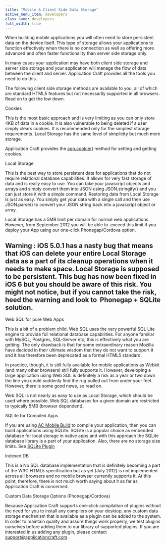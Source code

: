 ```yaml
---
title: "Mobile & Client Side Data Storage"
active_menu_item: developers
class_name: developers
full_width: true
---
```



When building mobile applications you will often need to store persistent data on the device itself. This type of storage allows your applications to function effectively when there is no connection as well as offering more advanced and often faster functionality than server side storage only.

In many cases your application may have both client side storage and server side storage and your application will manage the flow of data between the client and server. Application Craft provides all the tools you need to do this.

The following client side storage methods are available to you, all of which are standard HTML5 features but not necessarily supported in all browsers. Read on to get the low down.

Cookies

This is the most basic approach and is very limiting as you can only store 4KB of data in a cookie. It is also vulnerable to being deleted if a user simply clears cookies. It is recommended only for the simplest storage requirements. Local Storage has the same level of simplicity but much more storage.

Application Craft provides the [app.cookie()](../../scripting-apis/client-api/others/cookie) method for setting and getting cookies.

Local Storage

This is the best way to store persistent data for applications that do not require relational database capabilities. It allows for very fast storage of data and is really easy to use. You can take your javascript objects and arrays and simply convert them into JSON using JSON.stringify() and you can just store it with a simple command. Restoring data from Local Storage is just as easy. You simply get your data with a single call and then use JSON.parse() to convert your JSON string back into a javascript object or array.

Local Storage has a 5MB limit per domain for normal web applications. However, from September 2012 you will be able to  exceed this limit if you deploy your App using our one-click Phonegap/Cordova option.

## Warning : iOS 5.0.1 has a nasty bug that means that iOS can delete your entire Local Storage data as a part of its cleanup operations when it needs to make space. Local Storage is supposed to be persistent. This bug has now been fixed in iOS 6 but you should be aware of this risk. You might not notice, but if you cannot take the risk, heed the warning and look to  Phonegap + SQLite solution.

Web SQL for pure Web Apps

This is a bit of a problem child. Web SQL uses the very powerful SQL Lite engine to provide full relational database capabilities. For anyone familiar with MySQL, Postgres, SQL-Server etc, this is effectively what you are getting. The only drawback is that for some extraordinary reason Mozilla have decided in their ultimate wisdom that they do not want to support it and it has therefore been deprecated as a formal HTML5 standard.

In practice, though, it is still fully available for mobile applications as Webkit (and many other browsers) still fully supports it. However, developing a large application using Web SQL is definitely a risk as a year or two down the line you could suddenly find the rug pulled out from under your feet. However, there is some good news, so read on.

Web SQL is not nearly as easy to use as Local Storage, which should be used where possible. Web SQL databases for a given domain are restricted to typically 5MB (browser dependent).

SQLite for Compiled Apps

If you are using [AC Mobile Build](../../ac-mobile-build-phonegap/cordova/ac-mobile-build/index) to compile your application, then you can build applications using SQLite. SQLite is a popular choice as embedded database for local storage in native apps and with this approach the SQLite database library is a part of your application. Also, there are no storage size limits. See [SQLite Plugin](../../ac-mobile-build-phonegap/cordova/ac-mobile-build/ac-build-plugins/sqlite-plugin/index)

Indexed DB

This is a No SQL database implementation that is definitely becoming a part of the W3C HTML5 specification but as yet (July 2012) is not implemented across all browsers and no mobile browser currently supports it. At this point, therefore, there is not much worth saying about it as far as Application Craft is concerned.

Custom Data Storage Options (Phonegap/Cordova)

Because Application Craft supports one-click compilation of plugins without the need for you to install any compilers on your desktop, any custom data storage mechanism that is available as a plugin can be added to the system. In order to maintain quality and assure things work properly, we test plugins ourselves before adding them to our library of supported plugins. If you are interested in us adding any plugin, please contact [support@applicationcraft.com](mailto:support@applicationcraft.com) .

